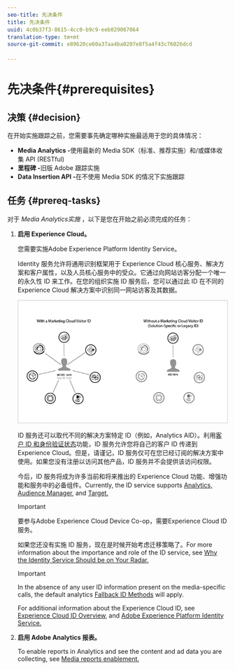 ```yaml
---
seo-title: 先决条件
title: 先决条件
uuid: 4c0b37f3-8615-4cc0-b9c9-eeb029067064
translation-type: tm+mt
source-git-commit: e89620ce60a37aa4ba0207e8f5a4f43c76026dcd

---
```



# 先决条件{#prerequisites}

## 决策 {#decision}

在开始实施跟踪之前，您需要事先确定哪种实施最适用于您的具体情况：

* **Media Analytics -**&#x200B;使用最新的 Media SDK（标准、推荐实施）和/或媒体收集 API (RESTful)
* **里程碑 -**&#x200B;旧版 Adobe 跟踪实施
* **Data Insertion API -**&#x200B;在不使用 Media SDK 的情况下实施跟踪

## 任务 {#prereq-tasks}

对于 *Media Analytics实施* ，以下是您在开始之前必须完成的任务：

1. **启用 Experience Cloud。**

   您需要实施Adobe Experience Platform Identity Service。

    Identity 服务允许将通用识别框架用于 Experience Cloud 核心服务、解决方案和客户属性，以及人员核心服务中的受众。它通过向网站访客分配一个唯一的永久性 ID 来工作。在您的组织实施 ID 服务后，您可以通过此 ID 在不同的 Experience Cloud 解决方案中识别同一网站访客及其数据。

   ![](assets/mc_id_service_graphic.png)

   ID 服务还可以取代不同的解决方案特定 ID（例如，Analytics AID）。利用[客户 ID 和身份验证状态](https://marketing.adobe.com/resources/help/en_US/mcvid/mcvid-authenticated-state.html)功能，ID 服务允许您将自己的客户 ID 传递到 Experience Cloud。但是，请谨记，ID 服务仅可在您已经订阅的解决方案中使用。如果您没有注册以访问其他产品，ID 服务并不会提供该访问权限。

   今后，ID 服务将成为许多当前和将来推出的 Experience Cloud 功能、增强功能和服务中的必备组件。Currently, the ID service supports [Analytics,](https://www.adobe.com/marketing-cloud/web-analytics.html) [Audience Manager,](https://www.adobe.com/marketing-cloud/data-management-platform.html) and [Target.](https://www.adobe.com/marketing-cloud/testing-targeting.html)

   >[!IMPORTANT]
   >
   >要参与Adobe Experience Cloud Device Co-op，需要Experience Cloud ID服务。

   如果您还没有实施 ID 服务，现在是时候开始考虑迁移策略了。For more information about the importance and role of the ID service, see [Why the Identity Service Should be on Your Radar.](https://blogs.adobe.com/digitalmarketing/analytics/why-new-adobe-marketing-cloud-id-service-should-be-on-your-radar/)

   >[!IMPORTANT]
   >
   >In the absence of any user ID information present on the media-specific calls, the default analytics [Fallback ID Methods](https://docs-author.corp.adobe.com/content/help/en/analytics/implementation/javascript-implementation/unique-visitors/visid-fallback.html) will apply.

   For additional information about the Experience Cloud ID, see [Experience Cloud ID Overview,](https://marketing.adobe.com/resources/help/en_US/mcvid/mcvid-overview.html) and [Adobe Experience Platform Identity Service.](https://marketing.adobe.com/resources/help/en_US/mcvid/)

1. **启用 Adobe Analytics 报表。**

   To enable reports in Analytics and see the content and ad data you are collecting, see [Media reports enablement.](/help/media-reports/media-reports-enable.md)

